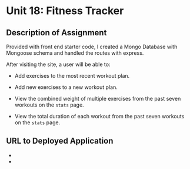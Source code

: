 # Unit 18: Fitness Tracker

## Description of Assignment
Provided with front end starter code, I created a Mongo Database with Mongoose schema and handled the routes with express.

After visiting the site, a user will be able to:

  * Add exercises to the most recent workout plan.

  * Add new exercises to a new workout plan.

  * View the combined weight of multiple exercises from the past seven workouts on the `stats` page.

  * View the total duration of each workout from the past seven workouts on the `stats` page.

## URL to Deployed Application
  * 

  * 
